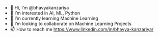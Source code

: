 - 👋 Hi, I’m @bhavyakanzariya
- 👀 I’m interested in AI, ML, Python
- 🌱 I’m currently learning Machine Learning
- 💞️ I’m looking to collaborate on Machine Learning Projects
- 📫 How to reach me https://www.linkedin.com/in/bhavya-kanzariya/

<!---
bhavyakanzariya/bhavyakanzariya is a ✨ special ✨ repository because its `README.md` (this file) appears on your GitHub profile.
You can click the Preview link to take a look at your changes.
--->
